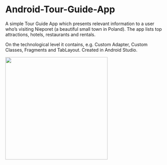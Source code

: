 # Android-Tour-Guide-App

A simple Tour Guide App which presents relevant information to a user who’s visiting Nieporet (a beautiful small town in Poland). The app lists top attractions, hotels, restaurants and rentals. 

On the technological level it contains, e.g. Custom Adapter, Custom Classes, Fragments and TabLayout. Created in Android Studio.

<img src="http://cmsweb.pl/wp-content/uploads/2018/05/Nieporet-Tour-Guide-App.png" width="320">
